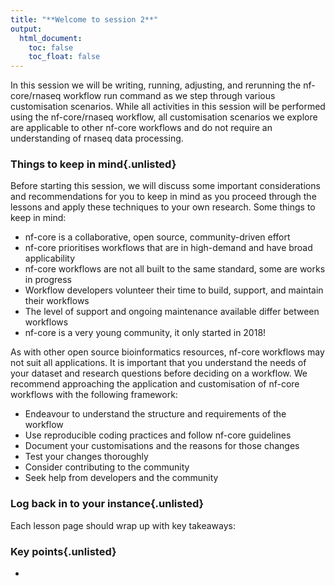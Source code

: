 ```yaml
---
title: "**Welcome to session 2**"
output:
  html_document:
    toc: false
    toc_float: false
---
```


In this session we will be writing, running, adjusting, and rerunning the nf-core/rnaseq workflow run command as we step through various customisation scenarios. While all activities in this session will be performed using the nf-core/rnaseq workflow, all customisation scenarios we explore are applicable to other nf-core workflows and do not require an understanding of rnaseq data processing. 

### **Things to keep in mind**{.unlisted}

Before starting this session, we will discuss some important considerations and recommendations for you to keep in mind as you proceed through the lessons and apply these techniques to your own research. Some things to keep in mind: 

* nf-core is a collaborative, open source, community-driven effort 
* nf-core prioritises workflows that are in high-demand and have broad applicability
* nf-core workflows are not all built to the same standard, some are works in progress
* Workflow developers volunteer their time to build, support, and maintain their workflows
* The level of support and ongoing maintenance available differ between workflows
* nf-core is a very young community, it only started in 2018! 

As with other open source bioinformatics resources, nf-core workflows may not suit all applications. It is important that you understand the needs of your dataset and research questions before deciding on a workflow. We recommend approaching the application and customisation of nf-core workflows with the following framework: 

* Endeavour to understand the structure and requirements of the workflow
* Use reproducible coding practices and follow nf-core guidelines 
* Document your customisations and the reasons for those changes 
* Test your changes thoroughly 
* Consider contributing to the community 
* Seek help from developers and the community

### **Log back in to your instance**{.unlisted}

Each lesson page should wrap up with key takeaways: 

<div class="keypoints">

### **Key points**{.unlisted}

* 

</div>  

